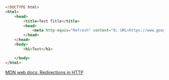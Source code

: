```html
<!DOCTYPE html>
<html>
    <head>
        <title>Test Title</title>
        <head> 
            <meta http-equiv="Refresh" content="0; URL=https://www.google.com/">
        </head>
    </head>
    <body>
        <h1>Test</h1>

    </body>
</html>
```

[MDN web docs: Redirections in HTTP](https://developer.mozilla.org/en-US/docs/Web/HTTP/Redirections)


